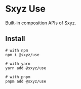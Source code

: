 # Sxyz Use

Built-in composition APIs of Sxyz.

## Install

```shell
# with npm
npm i @sxyz/use

# with yarn
yarn add @sxyz/use

# with pnpm
pnpm add @sxyz/use
```
